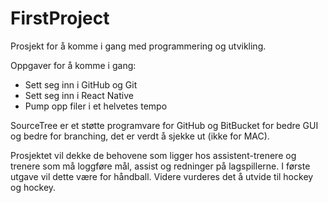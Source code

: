# FirstProject
Prosjekt for å komme i gang med programmering og utvikling. 

Oppgaver for å komme i gang:
- Sett seg inn i GitHub og Git
- Sett seg inn i React Native
- Pump opp filer i et helvetes tempo

SourceTree er et støtte programvare for GitHub og BitBucket for bedre GUI og bedre for branching, det er verdt å sjekke ut (ikke for MAC). 

Prosjektet vil dekke de behovene som ligger hos assistent-trenere og trenere som må loggføre mål, assist og redninger på lagspillerne. I første utgave vil dette være for håndball. Videre vurderes det å utvide til hockey og hockey.
